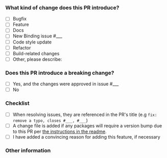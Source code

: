 <!--
Update "[ ]" to "[x]" to check a box

Please make sure to read the Pull Request Guidelines: https://github.com/tauri-apps/tauri/blob/dev/.github/CONTRIBUTING.md#pull-request-guidelines
-->

### What kind of change does this PR introduce?
<!-- Check at least one. If you are introducing a new binding, you must reference an issue where this binding has been proposed, discussed and approved by the maintainers. -->

- [ ] Bugfix
- [ ] Feature
- [ ] Docs
- [ ] New Binding issue #___
- [ ] Code style update
- [ ] Refactor
- [ ] Build-related changes
- [ ] Other, please describe:

### Does this PR introduce a breaking change?
<!-- If yes, please describe the impact and migration path for existing applications in an attached issue. -->

- [ ] Yes, and the changes were approved in issue #___
- [ ] No

### Checklist
- [ ] When resolving issues, they are referenced in the PR's title (e.g `fix: remove a typo, closes #___, #___`)
- [ ] A change file is added if any packages will require a version bump due to this PR per [the instructions in the readme](https://github.com/tauri-apps/create-tauri-app/blob/dev/.changes/readme.md).
- [ ] I have added a convincing reason for adding this feature, if necessary

### Other information
